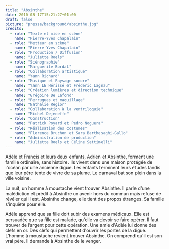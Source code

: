 ```yaml
---
title: "Absinthe"
date: 2010-03-17T15:21:27+01:00
draft: false
picture: "presse/background/absinthe.jpg"
credits: 
  - role: "Texte et mise en scène"
    name: "Pierre-Yves Chapalain"
  - role: "Metteur en scène"    
    name: "Pierre-Yves Chapalain"
  - role: "Production / Diffusion"
    name: "Juliette Roels"
  - role: "Scénographie"
    name: "Marguerite Bordat"
  - role: "Collaboration artistique"
    name: "Yann Richard"
  - role: "Musique et Paysage sonore"
    name: "Yann LE Hérissé et Frédéric Lagnau"
  - role: "Création lumières et direction technique"
    name: "Grégoire De Lafond"
  - role: "Perruques et maquillage"
    name: "Nathalie Regior"
  - role: "Collaboration à la ventriloquie"
    name: "Michel Dejeneffe"
  - role: "Construction"
    name: "Patrick Poyard et Pedro Noguera"
  - role: "Réalisation des costumes"
    name: "Florence Bruchon et Sara Barthesaghi-Gallo"
  - role: "Administration de production"
    name: "Juliette Roels et Céline Settimelli"
---
```


Adèle et Francis et leurs deux enfants, Adrien et Absinthe, forment une famille ordinaire, sans histoire. Ils vivent dans une maison protégée de l'océan par une ancienne digue. Les enfants terminent leurs études tandis que leur père tente de vivre de sa plume. Le carnaval bat son plein dans la ville voisine.

La nuit, un homme à moustache vient trouver Absinthe. Il parle d'une malédiction et prédit à Absinthe un avenir hors du commun mais refuse de révéler qui il est. Absinthe change, elle tient des propos étranges. Sa famille s’inquiète pour elle.

Adèle apprend que sa fille doit subir des examens médicaux. Elle est persuadée que sa fille est malade, qu'elle va devoir se faire opérer. Il faut trouver de l’argent pour cette opération. Une amie d'Adèle lui donne des clefs en or. Des clefs qui permettent d'ouvrir les portes de la digue. L’homme à moustache revient trouver Absinthe. On comprend qu'il est son vrai père. Il demande à Absinthe de le venger.
